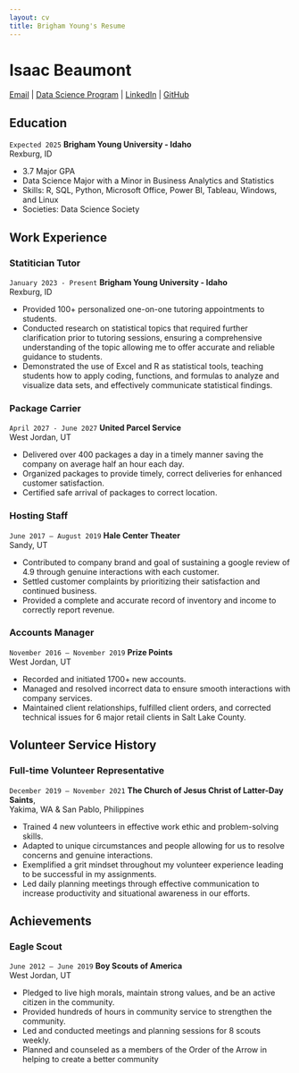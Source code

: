 ```yaml
---
layout: cv
title: Brigham Young's Resume
---
```

# Isaac Beaumont


<div id="webaddress">
<a href="bea21020@byui.edu">Email</a>
| <a href="https://byuidatascience.github.io/development.html">Data Science Program</a>
| <a href="https://www.linkedin.com/groups/13537407/">LinkedIn</a>
| <a href="https://github.com/byuids-resumes">GitHub</a>
</div>

<!-- https://www.monique.tech/the-art-of-markdown -->

## Education

`Expected 2025`
__Brigham Young University - Idaho__<br>
Rexburg, ID

- 3.7 Major GPA
- Data Science Major with a Minor in Business Analytics and Statistics
- Skills: R, SQL, Python, Microsoft Office, Power BI, Tableau, Windows, and Linux
- Societies: Data Science Society

## Work Experience

### Statitician Tutor

`January 2023 - Present`
__Brigham Young University - Idaho__<br>
Rexburg, ID

- Provided 100+ personalized one-on-one tutoring appointments to students. 
- Conducted research on statistical topics that required further clarification prior to tutoring sessions, ensuring a comprehensive understanding of the topic allowing me to offer accurate and reliable guidance to students.
- Demonstrated the use of Excel and R as statistical tools, teaching students how to apply coding, functions, and formulas to analyze and visualize data sets, and effectively communicate statistical findings.


### Package Carrier

`April 2027 - June 2027`
__United Parcel Service__ <br>
West Jordan, UT

- Delivered over 400 packages a day in a timely manner saving the company on average half an hour each day.
- Organized packages to provide timely, correct deliveries for enhanced customer satisfaction.
- Certified safe arrival of packages to correct location.

### Hosting Staff

`June 2017 – August 2019`
__Hale Center Theater__<br>
Sandy, UT

- Contributed to company brand and goal of sustaining a google review of 4.9 through genuine interactions with each customer.
- Settled customer complaints by prioritizing their satisfaction and continued business.
- Provided a complete and accurate record of inventory and income to correctly report revenue.

### Accounts Manager

`November 2016 – November 2019`
__Prize Points__<br>
West Jordan, UT

- Recorded and initiated 1700+ new accounts.
- Managed and resolved incorrect data to ensure smooth interactions with company services.
- Maintained client relationships, fulfilled client orders, and corrected technical issues for 6 major retail clients in Salt Lake County.

## Volunteer Service History

### Full-time Volunteer Representative

`December 2019 – November 2021`
__The Church of Jesus Christ of Latter-Day Saints__,<br>
Yakima, WA & San Pablo, Philippines

- Trained 4 new volunteers in effective work ethic and problem-solving skills.
- Adapted to unique circumstances and people allowing for us to resolve concerns and genuine interactions.
- Exemplified a grit mindset throughout my volunteer experience leading to be successful in my assignments.
- Led daily planning meetings through effective communication to increase productivity and situational awareness in our efforts. 

## Achievements

### Eagle Scout

`June 2012 – June 2019`
__Boy Scouts of America__<br>
West Jordan, UT

- Pledged to live high morals, maintain strong values, and be an active citizen in the community.
- Provided hundreds of hours in community service to strengthen the community.
- Led and conducted meetings and planning sessions for 8 scouts weekly.
- Planned and counseled as a members of the Order of the Arrow in helping to create a better community 


<!-- ### Footer

Last updated: July 12, 2023 -->


